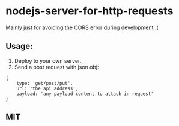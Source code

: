 # nodejs-server-for-http-requests
Mainly just for avoiding the CORS error during development :(

## Usage:
1. Deploy to your own server.
2. Send a post request with json obj:
```
{
	type: 'get/post/put',
	url: 'the api address',
	payload: 'any payload content to attach in request'
}
```

## MIT